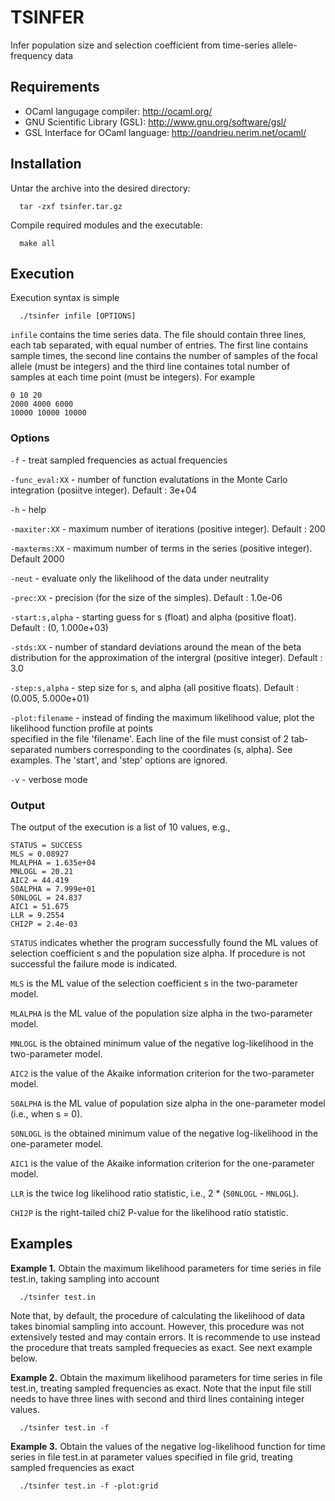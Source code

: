 # TSINFER

Infer population size and selection coefficient from time-series allele-frequency data


## Requirements
  * OCaml langugage compiler: http://ocaml.org/
  * GNU Scientific Library (GSL): http://www.gnu.org/software/gsl/
  * GSL Interface for OCaml language: http://oandrieu.nerim.net/ocaml/


## Installation
Untar the archive into the desired directory:
```
  tar -zxf tsinfer.tar.gz
```

Compile required modules and the executable:
```
  make all
```


## Execution
Execution syntax is simple
```
  ./tsinfer infile [OPTIONS]
```

`infile` contains the time series data. The file should contain three lines,
each tab separated, with equal number of entries. The first line contains
sample times, the second line contains the number of samples of the focal
allele (must be integers) and the third line containes total number of samples
at each time point (must be integers). For example

```
0 10 20
2000 4000 6000
10000 10000 10000
```

### Options

`-f` - treat sampled frequencies as actual frequencies

`-func_eval:XX` - number of function evalutations in the Monte Carlo integration (posiitve integer). Default : 3e+04

`-h` - help

`-maxiter:XX` - maximum number of iterations (positive integer). Default : 200

`-maxterms:XX` - maximum number of terms in the series (positive integer). Default 2000

`-neut` - evaluate only the likelihood of the data under neutrality

`-prec:XX` - precision (for the size of the simples). Default : 1.0e-06

`-start:s,alpha` - starting guess for s (float) and alpha (positive float). Default : (0, 1.000e+03)

`-stds:XX` - number of standard deviations around the mean of the beta distribution for the approximation of the intergral (positive integer). Default : 3.0

`-step:s,alpha` - step size for s, and alpha (all positive floats). Default : (0.005, 5.000e+01)

`-plot:filename` - instead of finding the maximum likelihood value, plot the likelihood function profile at points<br> specified in the file 'filename'. Each line of the file must consist of 2 tab-separated numbers corresponding to the coordinates (s, alpha). See examples. The 'start', and 'step' options are ignored.

`-v` - verbose mode


### Output
The output of the execution is a list of 10 values, e.g.,
```
STATUS = SUCCESS
MLS = 0.08927
MLALPHA = 1.635e+04
MNLOGL = 20.21
AIC2 = 44.419
S0ALPHA = 7.999e+01
S0NLOGL = 24.837
AIC1 = 51.675
LLR = 9.2554
CHI2P = 2.4e-03
```

`STATUS` indicates whether the program successfully found the ML values of
selection coefficient s and the population size alpha. If procedure is not
successful the failure mode is indicated.

`MLS` is the ML value of the selection coefficient s in the two-parameter
model.

`MLALPHA` is the ML value of the population size alpha in the two-parameter
model.

`MNLOGL` is the obtained minimum value of the negative log-likelihood in the
two-parameter model.

`AIC2` is the value of the Akaike information criterion for the two-parameter model.

`S0ALPHA` is the ML value of population size alpha in the one-parameter model
(i.e., when s = 0).

`S0NLOGL` is the obtained minimum value of the negative log-likelihood in the
one-parameter model.

`AIC1` is the value of the Akaike information criterion for the one-parameter
model.

`LLR` is the twice log likelihood ratio statistic, i.e., 2 * (`S0NLOGL` -
`MNLOGL`).

`CHI2P` is the right-tailed chi2 P-value for the likelihood ratio statistic.

## Examples
**Example 1.** Obtain the maximum likelihood parameters for time series in file test.in, taking sampling into account
```
  ./tsinfer test.in
```
Note that, by default, the procedure of calculating the likelihood of data takes binomial sampling into account. However, this procedure was not extensively tested and may contain errors. It is recommende to use instead the procedure that treats sampled frequecies as exact. See next example below.


**Example 2.** Obtain the maximum likelihood parameters for time series in file test.in, treating sampled frequencies as exact. Note that the input file still needs to have three lines with second and third lines containing integer values.
```
  ./tsinfer test.in -f
```

**Example 3.** Obtain the values of the negative log-likelihood function for time series in file test.in at parameter values specified in file grid, treating sampled frequencies as exact
```
  ./tsinfer test.in -f -plot:grid
```
